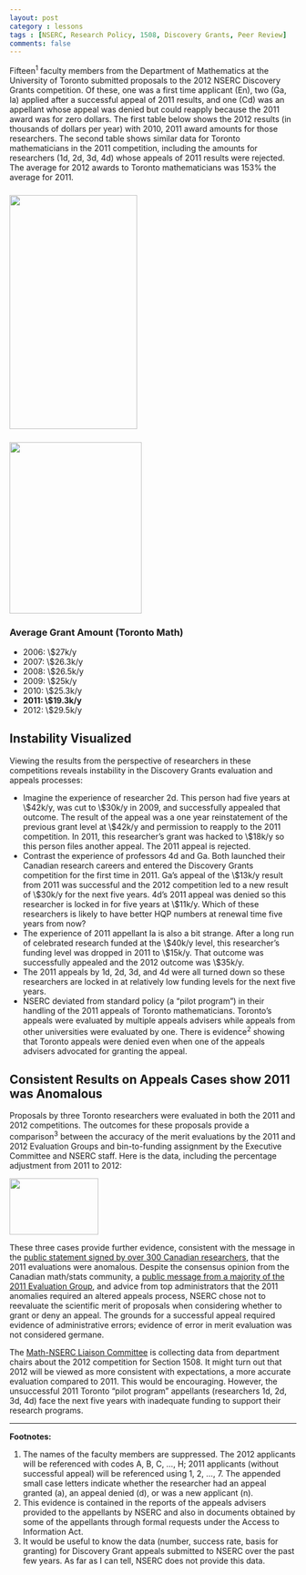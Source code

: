 ```yaml
---
layout: post
category : lessons
tags : [NSERC, Research Policy, 1508, Discovery Grants, Peer Review]
comments: false
---
```


<!-- -->

Fifteen<sup>1</sup> faculty members from the Department of Mathematics at the University of Toronto submitted proposals to the 2012 NSERC Discovery Grants competition. Of these, one was a first time applicant (En), two (Ga, Ia) applied after a successful appeal of 2011 results, and one (Cd) was an appellant whose appeal was denied but could reapply because the 2011 award was for zero dollars. The first table below shows the 2012 results (in thousands of dollars per year) with 2010, 2011 award amounts for those researchers. The second table shows similar data for Toronto mathematicians in the 2011 competition, including the amounts for researchers (1d, 2d, 3d, 4d) whose appeals of 2011 results were rejected. The average for 2012 awards to Toronto mathematicians was 153% the average for 2011.
<h3 id="averagegrantamounttorontomath"><a rel="attachment wp-att-1150" href="http://blog.math.toronto.edu/colliand/2012/04/06/a-report-on-the-2012-nserc-discovery-grants-results-for-toronto-math/2012competitionresults/"><img class="size-full wp-image-1150 alignnone" src="http://blog.math.toronto.edu/colliand/files/2012/04/2012CompetitionResults.png" alt="" width="224" height="411" /></a></h3>
<h3><a rel="attachment wp-att-1151" href="http://blog.math.toronto.edu/colliand/2012/04/06/a-report-on-the-2012-nserc-discovery-grants-results-for-toronto-math/2011competitionresults/"><img class="alignnone size-full wp-image-1151" src="http://blog.math.toronto.edu/colliand/files/2012/04/2011CompetitionResults.png" alt="" width="232" height="301" /></a></h3>
<h3>Average Grant Amount (Toronto Math)</h3>
<ul>
	<li>2006: \$27k/y</li>
	<li>2007: \$26.3k/y</li>
	<li>2008: \$26.5k/y</li>
	<li>2009: \$25k/y</li>
	<li>2010: \$25.3k/y</li>
	<li><strong>2011: \$19.3k/y</strong></li>
	<li>2012: \$29.5k/y</li>
</ul>
<h2 id="instabilityvisualized">Instability Visualized</h2>
Viewing the results from the perspective of researchers in these competitions reveals instability in the Discovery Grants evaluation and appeals processes:
<ul>
	<li>Imagine the experience of researcher 2d. This person had five years at \$42k/y, was cut to \$30k/y in 2009, and successfully appealed that outcome. The result of the appeal was a one year reinstatement of the previous grant level at \$42k/y and permission to reapply to the 2011 competition. In 2011, this researcher’s grant was hacked to \$18k/y so this person files another appeal. The 2011 appeal is rejected.</li>
	<li>Contrast the experience of professors 4d and Ga. Both launched their Canadian research careers and entered the Discovery Grants competition for the first time in 2011. Ga’s appeal of the \$13k/y result from 2011 was successful and the 2012 competition led to a new result of \$30k/y for the next five years. 4d’s 2011 appeal was denied so this researcher is locked in for five years at \$11k/y. Which of these researchers is likely to have better HQP numbers at renewal time five years from now?</li>
	<li>The experience of 2011 appellant Ia is also a bit strange. After a long run of celebrated research funded at the \$40k/y level, this researcher’s funding level was dropped in 2011 to \$15k/y. That outcome was successfully appealed and the 2012 outcome was \$35k/y.</li>
	<li>The 2011 appeals by 1d, 2d, 3d, and 4d were all turned down so these researchers are locked in at relatively low funding levels for the next five years.</li>
	<li>NSERC deviated from standard policy (a “pilot program”) in their handling of the 2011 appeals of Toronto mathematicians. Toronto’s appeals were evaluated by multiple appeals advisers while appeals from other universities were evaluated by one. There is evidence<sup>2</sup> showing that Toronto appeals were denied even when one of the appeals advisers advocated for granting the appeal.</li>
</ul>
<h2 id="consistentresultsonappealscasesshow2011wasanomalous">Consistent Results on Appeals Cases show 2011 was Anomalous</h2>
Proposals by three Toronto researchers were evaluated in both the 2011 and 2012 competitions. The outcomes for these proposals provide a comparison<sup>3</sup> between the accuracy of the merit evaluations by the 2011 and 2012 Evaluation Groups and bin-to-funding assignment by the Executive Committee and NSERC staff. Here is the data, including the percentage adjustment from 2011 to 2012:

<a rel="attachment wp-att-1157" href="http://blog.math.toronto.edu/colliand/2012/04/06/a-report-on-the-2012-nserc-discovery-grants-results-for-toronto-math/2011v2012changes-2/"><img class="alignnone size-full wp-image-1157" src="http://blog.math.toronto.edu/colliand/files/2012/04/2011v2012Changes1.png" alt="" width="156" height="99" /></a>

These three cases provide further evidence, consistent with the message in the <a href="https://nmlc.math.ca/blog/blog/2011/04/26/canadian-mathematics-community-statement-about-nserc-discovery-grants/">public statement signed by over 300 Canadian researchers</a>, that the 2011 evaluations were anomalous. Despite the consensus opinion from the Canadian math/stats community, a <a href="https://nmlc.math.ca/blog/blog/2011/11/22/eg-letter-to-s-fortier/">public message from a majority of the 2011 Evaluation Group</a>, and advice from top  administrators that the 2011 anomalies required an altered appeals process, NSERC chose not to reevaluate the scientific merit of proposals when considering whether to grant or deny an appeal. The grounds for a successful appeal required evidence of administrative errors; evidence of error in merit evaluation was not considered germane.

The <a href="http://nmlc.math.ca/blog/">Math-NSERC Liaison Committee</a> is collecting data from department chairs about the 2012 competition for Section 1508. It might turn out that 2012 will be viewed as more consistent with expectations, a more accurate evaluation compared to 2011. This would be encouraging. However, the unsuccessful 2011 Toronto “pilot program” appellants (researchers 1d, 2d, 3d, 4d) face the next five years with inadequate funding to support their research programs.
<div class="footnotes">

<hr />

<strong>Footnotes:</strong>
<ol>
	<li>The names of the faculty members are suppressed. The 2012 applicants will be referenced with codes A, B, C, …, H; 2011 applicants (without successful appeal) will be referenced using 1, 2, …, 7. The appended small case letters indicate whether the researcher had an appeal granted (a), an appeal denied (d), or was a new applicant (n).</li>
	<li>This evidence is contained in the reports of the appeals advisers provided to the appellants by NSERC and also in documents obtained by some of the appellants through formal requests under the Access to Information Act.</li>
	<li>It would be useful to know the data (number, success rate, basis for granting) for Discovery Grant appeals submitted to NSERC over the past few years. As far as I can tell, NSERC does not provide this data.</li>
</ol>
</div>
&nbsp;